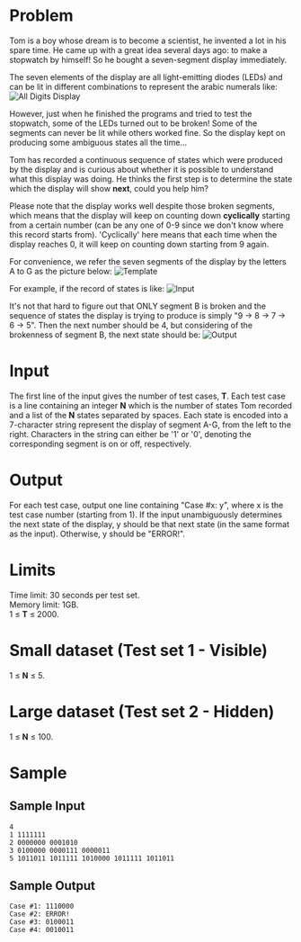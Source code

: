 Problem
=======
Tom is a boy whose dream is to become a scientist, he invented a lot in his spare time. He came up with a great idea several days ago: to make a stopwatch by himself! So he bought a seven-segment display immediately.

The seven elements of the display are all light-emitting diodes (LEDs) and can be lit in different combinations to represent the arabic numerals like:
![All Digits Display](https://codejam.googleapis.com/dashboard/get_file/AQj_6U2QlAl3BsiW4kW3rLFINHk5GZZnYN9_uEbYMYg84scaYjXuG6JSG_ppdZKs/digits_30.png)

However, just when he finished the programs and tried to test the stopwatch, some of the LEDs turned out to be broken! Some of the segments can never be lit while others worked fine. So the display kept on producing some ambiguous states all the time...

Tom has recorded a continuous sequence of states which were produced by the display and is curious about whether it is possible to understand what this display was doing. He thinks the first step is to determine the state which the display will show **next**, could you help him?

Please note that the display works well despite those broken segments, which means that the display will keep on counting down **cyclically** starting from a certain number (can be any one of 0-9 since we don't know where this record starts from). 'Cyclically' here means that each time when the display reaches 0, it will keep on counting down starting from 9 again.

For convenience, we refer the seven segments of the display by the letters A to G as the picture below:
![Template](https://codejam.googleapis.com/dashboard/get_file/AQj_6U20pbDt8J6_asQSfzHrR_INqK2g8DsWp7h82qZ9qOOfaTBrm_cNVYqDtmY/marks_40.png)

For example, if the record of states is like:
![Input](https://codejam.googleapis.com/dashboard/get_file/AQj_6U07avsZvACiesssTRQWXCmncIWt8wGchiz1q_qZcCq8SEDEVY0lLCh063OtF6IF2g/example_in_30.png)

It's not that hard to figure out that ONLY segment B is broken and the sequence of states the display is trying to produce is simply "9 -> 8 -> 7 -> 6 -> 5". Then the next number should be 4, but considering of the brokenness of segment B, the next state should be:
![Output](https://codejam.googleapis.com/dashboard/get_file/AQj_6U3Jg6FLFCvQ6PCGMwx379r2LneH7S77uc_A4xM83HaeEvCXF2t6asKusCKyimLJ2iQ/example_out_30.png)

Input
=====
The first line of the input gives the number of test cases, **T**. Each test case is a line containing an integer **N** which is the number of states Tom recorded and a list of the **N** states separated by spaces. Each state is encoded into a 7-character string represent the display of segment A-G, from the left to the right. Characters in the string can either be '1' or '0', denoting the corresponding segment is on or off, respectively.

Output
======
For each test case, output one line containing "Case #x: y", where x is the test case number (starting from 1). If the input unambiguously determines the next state of the display, y should be that next state (in the same format as the input). Otherwise, y should be "ERROR!".

Limits
======
Time limit: 30 seconds per test set.<br />
Memory limit: 1GB.<br />
1 ≤ **T** ≤ 2000.

Small dataset (Test set 1 - Visible)
====================================
1 ≤ **N** ≤ 5.

Large dataset (Test set 2 - Hidden)
===================================
1 ≤ **N** ≤ 100.

Sample
======
Sample Input
------------
```
4
1 1111111
2 0000000 0001010
3 0100000 0000111 0000011
5 1011011 1011111 1010000 1011111 1011011
```
Sample Output
-------------
```
Case #1: 1110000
Case #2: ERROR!
Case #3: 0100011
Case #4: 0010011
```